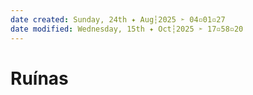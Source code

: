 ```yaml
---
date created: Sunday, 24th ✦ Aug┆2025 ➣ 04▫01▫27 
date modified: Wednesday, 15th ✦ Oct┆2025 ➣ 17▫58▫20 
---
```

# Ruínas
